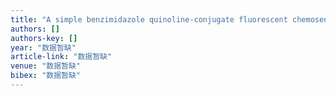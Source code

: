 ```yaml
---
title: "A simple benzimidazole quinoline-conjugate fluorescent chemosensor for highly selective detection of Ag+"
authors: []
authors-key: []
year: "数据暂缺"
article-link: "数据暂缺"
venue: "数据暂缺"
bibex: "数据暂缺"
---
```

